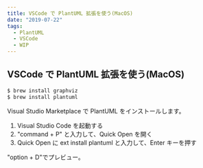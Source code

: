 ```yaml
---
title: VSCode で PlantUML 拡張を使う(MacOS)
date: "2019-07-22"
tags:
  - PlantUML
  - VSCode
  - WIP
---
```


## VSCode で PlantUML 拡張を使う(MacOS)

```bash
$ brew install graphviz
$ brew install plantuml
```

Visual Studio Marketplace で PlantUML をインストールします。

1. Visual Studio Code を起動する
2. "command + P" と入力して、Quick Open を開く
3. Quick Open に ext install plantuml と入力して、Enter キーを押す

"option + D"でプレビュー。
